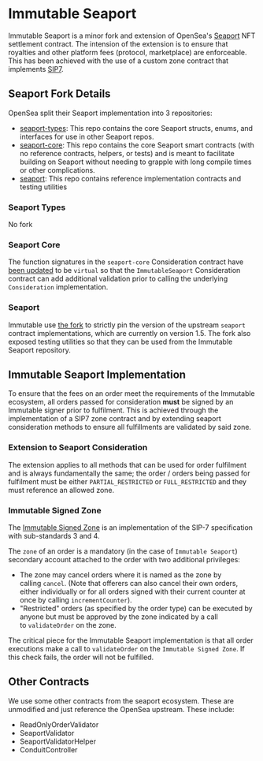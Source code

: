# Immutable Seaport
Immutable Seaport is a minor fork and extension of OpenSea's [Seaport](https://github.com/ProjectOpenSea/seaport) NFT settlement contract. The intension of the extension is to ensure that royalties and other platform fees (protocol, marketplace) are enforceable. This has been achieved with the use of a custom zone contract that implements [SIP7](https://github.com/ProjectOpenSea/SIPs/blob/main/SIPS/sip-7.md). 

## Seaport Fork Details
OpenSea split their Seaport implementation into 3 repositories:
- [seaport-types](https://github.com/ProjectOpenSea/seaport-types): This repo contains the core Seaport structs, enums, and interfaces for use in other Seaport repos.
- [seaport-core](https://github.com/ProjectOpenSea/seaport-core): This repo contains the core Seaport smart contracts (with no reference contracts, helpers, or tests) and is meant to facilitate building on Seaport without needing to grapple with long compile times or other complications.
- [seaport](https://github.com/ProjectOpenSea/seaport): This repo contains reference implementation contracts and testing utilities

### Seaport Types
No fork

### Seaport Core 
The function signatures in the `seaport-core` Consideration contract have [been updated](https://github.com/ProjectOpenSea/seaport-core/compare/main...immutable:seaport-core:1.5.0+im.1) to be `virtual` so that the `ImmutableSeaport` Consideration contract can add additional validation prior to calling the underlying `Consideration` implementation.

### Seaport
Immutable use [the fork](https://github.com/ProjectOpenSea/seaport/compare/main...immutable:seaport:1.5.0+im.1) to strictly pin the version of the upstream `seaport` contract implementations, which are currently on version 1.5. The fork also exposed testing utilities so that they can be used from the Immutable Seaport repository.

## Immutable Seaport Implementation
To ensure that the fees on an order meet the requirements of the Immutable ecosystem, all orders passed for consideration **must** be signed by an Immutable signer prior to fulfilment. This is achieved through the implementation of a SIP7 zone contract and by extending seaport consideration methods to ensure all fulfillments are validated by said zone.

### Extension to Seaport Consideration
The extension applies to all methods that can be used for order fulfilment and is always fundamentally the same; the order / orders being passed for fulfilment must be either `PARTIAL_RESTRICTED` or `FULL_RESTRICTED` and they must reference an allowed zone.

### Immutable Signed Zone
The [Immutable Signed Zone](https://github.com/immutable/immutable-seaport/blob/main/contracts/zones/ImmutableSignedZone.sol) is an implementation of the SIP-7 specification with sub-standards 3 and 4.

The `zone` of an order is a mandatory (in the case of `Immutable Seaport`) secondary account attached to the order with two additional privileges:
- The zone may cancel orders where it is named as the zone by calling `cancel`. (Note that offerers can also cancel their own orders, either individually or for all orders signed with their current counter at once by calling `incrementCounter`).
- "Restricted" orders (as specified by the order type) can be executed by anyone but must be approved by the zone indicated by a call to `validateOrder` on the zone.

The critical piece for the Immutable Seaport implementation is that all order executions make a call to `validateOrder` on the `Immutable Signed Zone`. If this check fails, the order will not be fulfilled.

## Other Contracts
We use some other contracts from the seaport ecosystem. These are unmodified and just reference the OpenSea upstream. These include:
- ReadOnlyOrderValidator
- SeaportValidator
- SeaportValidatorHelper
- ConduitController
